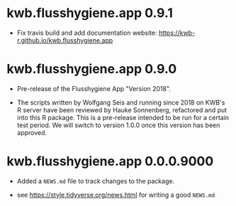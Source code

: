 # kwb.flusshygiene.app 0.9.1

* Fix travis build and add documentation website: 
  https://kwb-r.github.io/kwb.flusshygiene.app

# kwb.flusshygiene.app 0.9.0

* Pre-release of the Flusshygiene App "Version 2018".

* The scripts written by Wolfgang Seis and running since 2018 on KWB's R server 
  have been reviewed by Hauke Sonnenberg, refactored and put into this R 
  package. This is a pre-release intended to be run for a certain test period. 
  We will switch to version 1.0.0 once this version has been approved.

# kwb.flusshygiene.app 0.0.0.9000

* Added a `NEWS.md` file to track changes to the package.

* see https://style.tidyverse.org/news.html for writing a good `NEWS.md`


